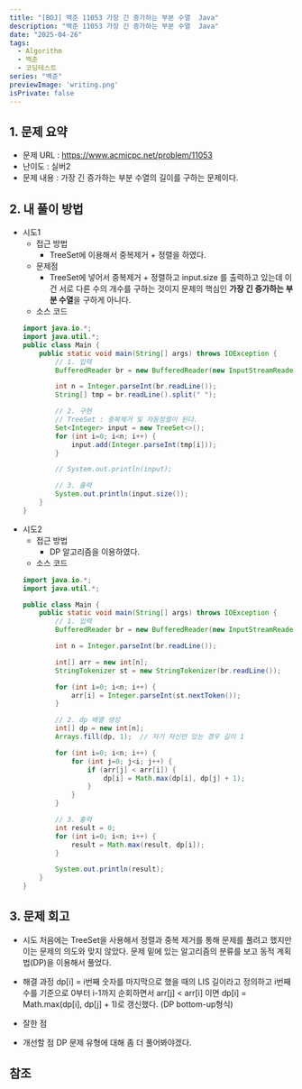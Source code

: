 ```yaml
---
title: "[BOJ] 백준 11053 가장 긴 증가하는 부분 수열  Java"
description: "백준 11053 가장 긴 증가하는 부분 수열  Java"
date: "2025-04-26"
tags:
  - Algorithm
  - 백준
  - 코딩테스트
series: "백준"
previewImage: 'writing.png'
isPrivate: false
---
```


## 1. 문제 요약
+ 문제 URL : https://www.acmicpc.net/problem/11053
+ 난이도 : 실버2 
+ 문제 내용 : 가장 긴 증가하는 부분 수열의 길이를 구하는 문제이다.

## 2. 내 풀이 방법
+ 시도1
    + 접근 방법
        + TreeSet에 이용해서 중복제거 + 정렬을 하였다.
    + 문제점
        + TreeSet에 넣어서 중복제거 + 정렬하고 input.size 를 출력하고 있는데
          이건 서로 다른 수의 개수를 구하는 것이지 문제의 핵심인 **가장 긴 증가하는 부분 수열**을 구하게 아니다.
    + 소스 코드
    ```java
    import java.io.*;
    import java.util.*;
    public class Main {
        public static void main(String[] args) throws IOException {
            // 1. 입력
            BufferedReader br = new BufferedReader(new InputStreamReader(System.in));

            int n = Integer.parseInt(br.readLine());
            String[] tmp = br.readLine().split(" ");

            // 2. 구현
            // TreeSet : 중복제거 및 자동정렬이 된다.
            Set<Integer> input = new TreeSet<>();
            for (int i=0; i<n; i++) {
                input.add(Integer.parseInt(tmp[i]));
            }

            // System.out.println(input);

            // 3. 출력
            System.out.println(input.size());
        }
    }
    ```
+ 시도2
    + 접근 방법
        + DP 알고리즘을 이용하였다.
    + 소스 코드
    ```java
    import java.io.*;
    import java.util.*;

    public class Main {
        public static void main(String[] args) throws IOException {
            // 1. 입력
            BufferedReader br = new BufferedReader(new InputStreamReader(System.in));

            int n = Integer.parseInt(br.readLine());

            int[] arr = new int[n];
            StringTokenizer st = new StringTokenizer(br.readLine());

            for (int i=0; i<n; i++) {
                arr[i] = Integer.parseInt(st.nextToken());
            }

            // 2. dp 배열 생성
            int[] dp = new int[n];
            Arrays.fill(dp, 1);  // 자기 자신만 있는 경우 길이 1

            for (int i=0; i<n; i++) {
                for (int j=0; j<i; j++) {
                    if (arr[j] < arr[i]) {
                        dp[i] = Math.max(dp[i], dp[j] + 1);
                    }
                }
            }

            // 3. 출력
            int result = 0;
            for (int i=0; i<n; i++) {
                result = Math.max(result, dp[i]);
            }

            System.out.println(result);
        }
    }
    ``` 

## 3. 문제 회고
+ 시도
처음에는 TreeSet을 사용해서 정렬과 중복 제거를 통해 문제를 풀려고 했지만 이는 문제의 의도와 맞지 않았다.
문제 밑에 있는 알고리즘의 분류를 보고 동적 계획법(DP)을 이용해서 풀었다.

+ 해결 과정
dp[i] = i번째 숫자를 마지막으로 했을 때의 LIS 길이라고 정의하고 i번째 수를 기준으로 0부터 i-1까지 순회하면서
arr[j] < arr[i] 이면 dp[i] = Math.max(dp[i], dp[j] + 1)로 갱신했다. (DP bottom-up형식)

+ 잘한 점

+ 개선할 점
DP 문제 유형에 대해 좀 더 풀어봐야겠다.


## 참조